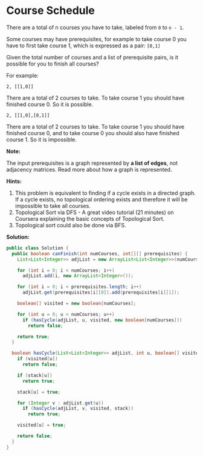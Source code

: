 # Course Schedule

There are a total of n courses you have to take, labeled from `0` to `n - 1`.

Some courses may have prerequisites, for example to take course 0 you have to first take course 1, which is expressed as a pair: `[0,1]`

Given the total number of courses and a list of prerequisite pairs, is it possible for you to finish all courses?

For example:
```
2, [[1,0]]
```
There are a total of 2 courses to take. To take course 1 you should have finished course 0. So it is possible.
```
2, [[1,0],[0,1]]
```
There are a total of 2 courses to take. To take course 1 you should have finished course 0, and to take course 0 you should also have finished course 1. So it is impossible.

**Note:**

The input prerequisites is a graph represented by **a list of edges**, not adjacency matrices. Read more about how a graph is represented.

**Hints:**

1. This problem is equivalent to finding if a cycle exists in a directed graph. If a cycle exists, no topological ordering exists and therefore it will be impossible to take all courses.
2. Topological Sort via DFS - A great video tutorial (21 minutes) on Coursera explaining the basic concepts of Topological Sort.
3. Topological sort could also be done via BFS.

**Solution:**
```java
public class Solution {
  public boolean canFinish(int numCourses, int[][] prerequisites) {
    List<List<Integer>> adjList = new ArrayList<List<Integer>>(numCourses);

    for (int i = 0; i < numCourses; i++) 
      adjList.add(i, new ArrayList<Integer>());

    for (int i = 0; i < prerequisites.length; i++)
      adjList.get(prerequisites[i][0]).add(prerequisites[i][1]);

    boolean[] visited = new boolean[numCourses];

    for (int u = 0; u < numCourses; u++)
      if (hasCycle(adjList, u, visited, new boolean[numCourses]))
        return false;

    return true;
  }

  boolean hasCycle(List<List<Integer>> adjList, int u, boolean[] visited, boolean[] stack) {
    if (visited[u])
      return false;

    if (stack[u])
      return true;

    stack[u] = true;

    for (Integer v : adjList.get(u))
      if (hasCycle(adjList, v, visited, stack))
        return true;

    visited[u] = true;

    return false;
  }
}
```